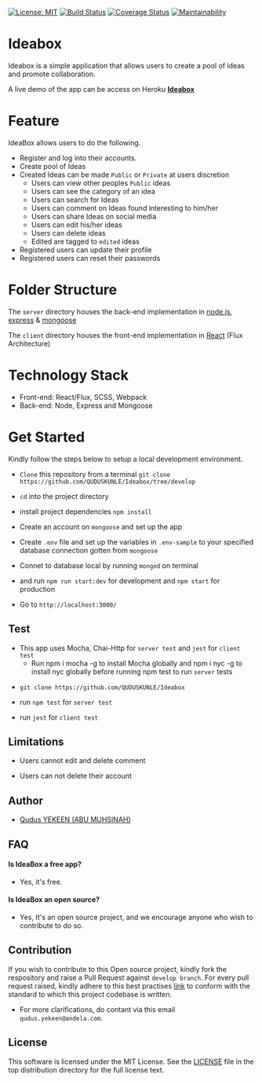 [![License: MIT](https://img.shields.io/badge/License-MIT-brightgreen.svg)](https://choosealicense.com/licenses/mit/)
[![Build Status](https://travis-ci.org/QUDUSKUNLE/Ideabox.svg?branch=develop)](https://travis-ci.org/QUDUSKUNLE/Ideabox)
[![Coverage Status](https://coveralls.io/repos/github/QUDUSKUNLE/Ideabox/badge.svg?branch=develop)](https://coveralls.io/github/QUDUSKUNLE/Ideabox?branch=develop)
[![Maintainability](https://api.codeclimate.com/v1/badges/07b73613abd04df3abac/maintainability)](https://codeclimate.com/github/QUDUSKUNLE/Ideabox/maintainability)
# Ideabox
Ideabox is a simple application that allows users to create a pool of ideas and promote collaboration.

A live demo of the app can be access on Heroku <b><a href="https://ideaboxng.herokuapp.com/">Ideabox</a></b>

# Feature
IdeaBox allows users to do the following.
 - Register and log into their accounts.
 - Create pool of Ideas
 - Created Ideas can be made `Public` or `Private` at users discretion
   - Users can view other peoples `Public` ideas
   - Users can see the category of an idea
   - Users can search for Ideas
   - Users can comment on Ideas found interesting to him/her
   - Users can share Ideas on social media
   - Users can edit his/her ideas
   - Users can delete ideas
   - Edited are tagged to `edited` ideas
 - Registered users can update their profile
 - Registered users can reset their passwords

# Folder Structure

 The `server` directory houses the back-end implementation in <a href="https://nodejs.org/">node.js</a>, <a href="https://expressjs.com/">express</a> & <a href="https://http://mongoosejs.com/">mongoose</a>
 
 The `client` directory houses the front-end implementation in <a href="https://facebook.github.io/react/">React</a> (Flux Architecture)

# Technology Stack

- Front-end: React/Flux, SCSS, Webpack
- Back-end: Node, Express and Mongoose


# Get Started
  Kindly follow the steps below to setup a local development environment.
  + ```Clone``` this repository from a terminal ```git clone  https://github.com/QUDUSKUNLE/Ideabox/tree/develop```

  + ```cd``` into the project directory

  + install project dependencies ```npm install```

  + Create an account on ```mongoose``` and set up the app

  + Create ```.env``` file and set up the variables in ```.env-sample``` to your specified database connection gotten from ```mongoose```
   + Connet to database local by running `mongod` on terminal

   + and run ```npm run start:dev``` for development and `npm start` for production

   + Go to ```http://localhost:3000/```

## Test
 - This app uses Mocha, Chai-Http for `server test` and `jest` for `client test`
   - Run npm i mocha -g to install Mocha globally and npm i nyc -g to install nyc globally before running npm test to run `server` tests

+ ```git clone https://github.com/QUDUSKUNLE/Ideabox```

+ run ```npm test``` for ```server test```
+ run `jest` for `client test`

## Limitations
+ Users cannot edit and delete comment

+ Users can not delete their account


## Author
+ [Qudus YEKEEN (ABU MUHSINAH)](https://github.com/QUDUSKUNLE)

## FAQ
#### Is IdeaBox a free app?
- Yes, it's free.

#### Is IdeaBox an open source?
- Yes, It's an open source project, and we encourage anyone who wish to contribute to do so.

## Contribution
If you wish to contribute to this Open source project, kindly fork the respository and raise a Pull Request against ```develop branch```.
For every pull request raised, kindly adhere to this best practises <a href="https://github.com/airbnb/javascript">link</a> to conform with the standard to which this project codebase is written.

+ For more clarifications, do contant via this email ```qudus.yekeen@andela.com```.

 ## License
 
This software is licensed under the MIT License. See the <a href="https://github.com/QUDUSKUNLE/Ideabox/blob/develop/LICENCE">LICENSE</a> file in the top distribution directory for the full license text.
